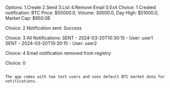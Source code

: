 Options: 1.Create 2.Send 3.List 4.Remove Email 0.Exit
Choice: 1
Created notification: BTC Price: $50000.0, Volume: 30000.0, Day High: $51000.0, Market Cap: $950.0B

Choice: 2
Notification sent: Success

Choice: 3
All Notifications:
SENT - 2024-03-20T10:30:15 - User: user1
SENT - 2024-03-20T10:30:15 - User: user2

Choice: 4
Email notification removed from registry

Choice: 0
```

The app comes with two test users and uses default BTC market data for notifications.
